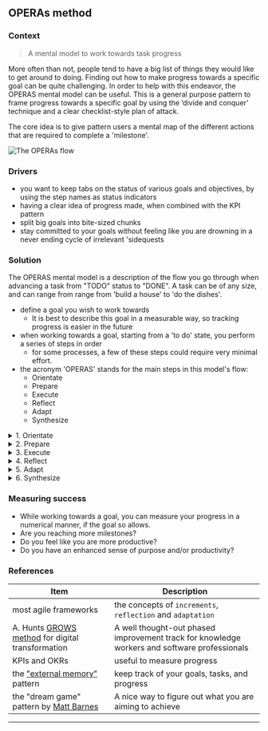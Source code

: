 ## OPERAs method

### Context 
> A mental model to work towards task progress

More often than not, people tend to have a big list of things they would like to get around to doing. Finding out how to make progress towards a specific goal can be quite challenging. In order to help with this endeavor, the OPERAS mental model can be useful. This is a general purpose pattern to frame progress towards a specific goal by using the ’divide and conquer’ technique and a clear checklist-style plan of attack.

The core idea is to give pattern users a mental map of the different actions that are required to complete a 'milestone'.

![The OPERAs flow](./OPERAs.png)

### Drivers

- you want to keep tabs on the status of various goals and objectives, by using the step names as status indicators
- having a clear idea of progress made, when combined with the KPI pattern
- split big goals into bite-sized chunks
- stay committed to your goals without feeling like you are drowning in a never ending cycle of irrelevant 'sidequests


### Solution

The OPERAS mental model is a description of the flow you go through when advancing a task from "TODO" status to "DONE". A task can be of any size, and can range from range from 'build a house' to 'do the dishes'.

- define a goal you wish to work towards
  - It is best to describe this goal in a measurable way, so tracking progress is easier in the future
- when working towards a goal, starting from a 'to do' state, you perform a series of steps in order
  - for some processes, a few of these steps could require very minimal effort.
- the acronym 'OPERAS' stands for the main steps in this model's flow:
  - Orientate
  - Prepare
  - Execute
  - Reflect
  - Adapt
  - Synthesize

<details>
<summary>1. Orientate</summary>
<p>
Just like when finding your way through unknown territory, it is best to take in the landscape and plot your next sensible move forward.
The idea is to think about the goal you wish to reach and figure out if there are any smaller milestones to reach in order to work towards your goal.
An example: if you were to want to have a clean house, you could divide this into the cleaning of each room, doing the dishes, and taking care of the garden.
Each of these sub-goals is a milestone to be reached in order to get towards your desired outcome.
</p>
</details>

<details>
<summary>2. Prepare</summary>

<p>
The preparation step is where you gather the tools needed to perform the action. These can either be physical assets, pieces of knowledge, or people whose assistance you need to enlist. This step is the transition between the more strategical aspects of your process to the practical execution of one of the milestones. Ask yourself: _"What do I need to get the started?"_, and then gather the resources needed to go ahead.

> [!WARNING]
> The most common risk in this phase of the process is to over-analyze the situation. This anti-pattern is known as _"[analysis paralysis](https://www.investopedia.com/terms/a/analysisparalysis.asp)"_ and is extremely detrimental to making progress. Be sure you only identify the minimal set of required resources you need to START progressing. You can always loop back, and search for additional resources when they are needed.

> An example: You wish to do the dishes, so you check that the dishwasher is not obviously broken.
> Then you go around the house and gather all the dirty utensils and plates you can find. The preparation step ends with a pile of dirty dishes on your kitchen counter.
</p>

</details>

<details>
<summary>3. Execute </summary>

<p>
You set out and do the task you intended to do. This is the operational phase of the process. You work on completion of the next sensible step to reach your first milestone.

> An example: You load the dirty plates and cups into the dishwasher.
</p>

</details>


<details>
<summary>4. Reflect</summary>

<p>
At this point, you have finished working on one of the sub-tasks you set out to complete. Either the result was satisfactory or it was not. Either way, there are likely things that went well, and things that did not go well. Use these experiences as a learning mechanic to improve the way you approach tasks in the future.
This is also an excellent time to revisit the original outline of the task distribution to see how to proceed.

> An example: You were not able to do all of the dishes as they would not all fit into the dishwasher. You also realized 40% of the time you spent on doing the dishes was used to collect the dirty plates and cups from all around the house.
</p>

</details>

<details>
<summary>5. Adapt</summary>

<p>
After reflecting on the actions taken and their outcomes, you can choose to adapt your approach using the insights you have gathered. This can either mean changing your approach entirely, or making small adjustments to the operational execution of your task.
An example: You you could wash some of your dishes by hand, as it will not take significant time to do so. Waiting for the dishwasher to complete before loading the next batch of dishes would just move the problem to the future.

**INSPECTION: is progress made?**

Is the sub-goal completed? If not, is it still useful to complete it? If it is: proceed to the next action that works towards it's completion. If not: do something else.
</p>
</details>

<details>
<summary>6. Synthesize</summary>

<p>
After a milestone is reached, you can choose to synthesize the lessons you learned from this process. You could write down some key insights for future reference. In a social context, you might even share your insights with others, so they can learn from your experience.

Note that indirect learning is not for everyone, and others might repeat some of the mistakes you made. Even so, armed with your story, they might know a few coping strategies to resolve the situation in case it goes bad.
</p>
</details>


### Measuring success

- While working towards a goal, you can measure your progress in a numerical manner, if the goal so allows.
- Are you reaching more milestones?
- Do you feel like you are more productive?
- Do you have an enhanced sense of purpose and/or productivity?

### References

| Item        | Description    |
| ----------- | -------------- |
| most agile frameworks | the concepts of `increments`, `reflection` and `adaptation` |
| A. Hunts [GROWS method](https://growsmethod.com/) for digital transformation | A well thought-out phased improvement track for knowledge workers and software professionals |
| KPIs and OKRs | useful to measure progress |
| the ["external memory"](/2_Productivity/Patterns/Practices/HOME?id=free-your-mind-the-external-memory) pattern | keep track of your goals, tasks, and progress |
| the "dream game" pattern by [Matt Barnes](https://theeducationgame.com/coaching/) | A nice way to figure out what you are aiming to achieve|

---
